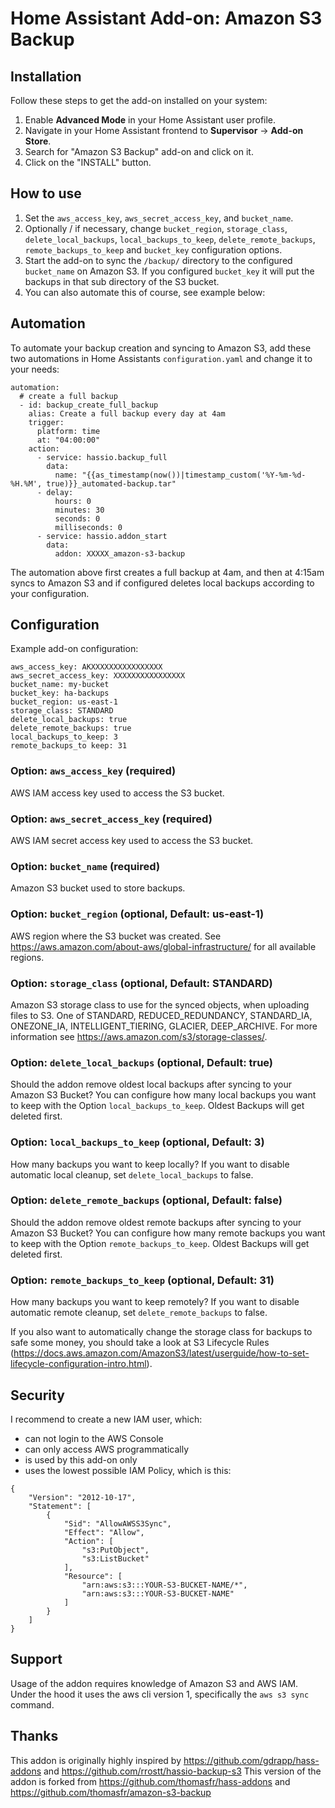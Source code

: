 # Home Assistant Add-on: Amazon S3 Backup

## Installation

Follow these steps to get the add-on installed on your system:

1. Enable **Advanced Mode** in your Home Assistant user profile.
2. Navigate in your Home Assistant frontend to **Supervisor** -> **Add-on Store**.
3. Search for "Amazon S3 Backup" add-on and click on it.
4. Click on the "INSTALL" button.

## How to use

1. Set the `aws_access_key`, `aws_secret_access_key`, and `bucket_name`.
2. Optionally / if necessary, change `bucket_region`, `storage_class`, `delete_local_backups`, `local_backups_to_keep`, `delete_remote_backups`,
   `remote_backups_to_keep` and `bucket_key` configuration options.
3. Start the add-on to sync the `/backup/` directory to the configured `bucket_name` on Amazon S3. If you configured `bucket_key` it will put the
   backups in that sub directory of the S3 bucket.
4. You can also automate this of course, see example below:

## Automation

To automate your backup creation and syncing to Amazon S3, add these two automations in Home Assistants `configuration.yaml` and change it to your needs:
```
automation:
  # create a full backup
  - id: backup_create_full_backup
    alias: Create a full backup every day at 4am
    trigger:
      platform: time
      at: "04:00:00"
    action:
      - service: hassio.backup_full
        data:
          name: "{{as_timestamp(now())|timestamp_custom('%Y-%m-%d-%H.%M', true)}}_automated-backup.tar"
      - delay:
          hours: 0
          minutes: 30
          seconds: 0
          milliseconds: 0
      - service: hassio.addon_start
        data:
          addon: XXXXX_amazon-s3-backup
```

The automation above first creates a full backup at 4am, and then at 4:15am syncs to Amazon S3 and if configured deletes local backups according to your configuration.

## Configuration

Example add-on configuration:

```
aws_access_key: AKXXXXXXXXXXXXXXXX
aws_secret_access_key: XXXXXXXXXXXXXXXX
bucket_name: my-bucket
bucket_key: ha-backups
bucket_region: us-east-1
storage_class: STANDARD
delete_local_backups: true
delete_remote_backups: true
local_backups_to_keep: 3
remote_backups_to keep: 31
```

### Option: `aws_access_key` (required)
AWS IAM access key used to access the S3 bucket.

### Option: `aws_secret_access_key` (required)
AWS IAM secret access key used to access the S3 bucket.

### Option: `bucket_name` (required)
Amazon S3 bucket used to store backups.

### Option: `bucket_region` (optional, Default: us-east-1)
AWS region where the S3 bucket was created. See https://aws.amazon.com/about-aws/global-infrastructure/ for all available regions.

### Option: `storage_class` (optional, Default: STANDARD)
Amazon S3 storage class to use for the synced objects, when uploading files to S3. One of STANDARD, REDUCED_REDUNDANCY, STANDARD_IA, ONEZONE_IA, INTELLIGENT_TIERING, GLACIER, DEEP_ARCHIVE. For more information see https://aws.amazon.com/s3/storage-classes/.

### Option: `delete_local_backups` (optional, Default: true)
Should the addon remove oldest local backups after syncing to your Amazon S3 Bucket? You can configure how many local backups you want to keep with the Option `local_backups_to_keep`. Oldest Backups will get deleted first.

### Option: `local_backups_to_keep` (optional, Default: 3)
How many backups you want to keep locally? If you want to disable automatic local cleanup, set `delete_local_backups` to false.

### Option: `delete_remote_backups` (optional, Default: false)
Should the addon remove oldest remote backups after syncing to your Amazon S3 Bucket? You can configure how many remote backups you want to keep with the Option `remote_backups_to_keep`. Oldest Backups will get deleted first.

### Option: `remote_backups_to_keep` (optional, Default: 31)
How many backups you want to keep remotely? If you want to disable automatic remote cleanup, set `delete_remote_backups` to false.

If you also want to automatically change the storage class for backups to safe some money, you should take a look at S3 Lifecycle Rules (https://docs.aws.amazon.com/AmazonS3/latest/userguide/how-to-set-lifecycle-configuration-intro.html).

## Security
I recommend to create a new IAM user, which:
- can not login to the AWS Console
- can only access AWS programmatically
- is used by this add-on only
- uses the lowest possible IAM Policy, which is this:

```
{
    "Version": "2012-10-17",
    "Statement": [
        {
            "Sid": "AllowAWSS3Sync",
            "Effect": "Allow",
            "Action": [
                "s3:PutObject",
                "s3:ListBucket"
            ],
            "Resource": [
                "arn:aws:s3:::YOUR-S3-BUCKET-NAME/*",
                "arn:aws:s3:::YOUR-S3-BUCKET-NAME"
            ]
        }
    ]
}
```

## Support

Usage of the addon requires knowledge of Amazon S3 and AWS IAM.
Under the hood it uses the aws cli version 1, specifically the `aws s3 sync` command.

## Thanks
This addon is originally highly inspired by https://github.com/gdrapp/hass-addons and https://github.com/rrostt/hassio-backup-s3
This version of the addon is forked from https://github.com/thomasfr/hass-addons and https://github.com/thomasfr/amazon-s3-backup
